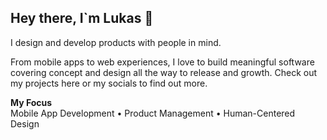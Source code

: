 ## Hey there, I`m Lukas 👋

I design and develop products with people in mind.  

From mobile apps to web experiences, I love to build meaningful software covering concept and design all the way to release and growth. Check out my projects here or my socials to find out more.  

**My Focus**  
Mobile App Development • Product Management • Human-Centered Design
